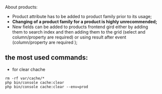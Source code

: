 
About products:
* Product attribute has to be added to product family prior to its usage;
* **Changing of a product family for a product is highly unrecommended;**
* New fields can be added to products frontend gird either by  adding them to search index and then adding them to the grid (select and column/property are required) or using result after event (column/property are required );






the most used commands:
- 
* for clear chache
```
rm -rf var/cache/*
php bin/console cache:clear
php bin/console cache:clear --env=prod
```


